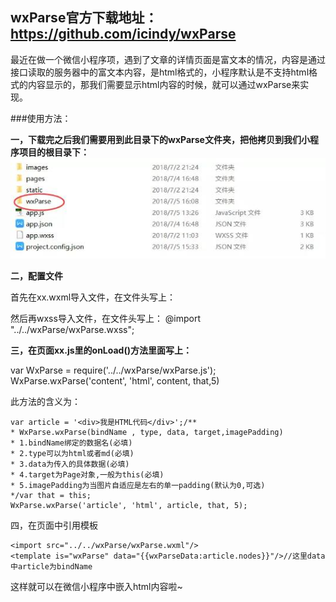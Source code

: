 ## wxParse官方下载地址：https://github.com/icindy/wxParse

最近在做一个微信小程序项，遇到了文章的详情页面是富文本的情况，内容是通过接口读取的服务器中的富文本内容，是html格式的，小程序默认是不支持html格式的内容显示的，那我们需要显示html内容的时候，就可以通过wxParse来实现。

###使用方法：

**一，下载完之后我们需要用到此目录下的wxParse文件夹，把他拷贝到我们小程序项目的根目录下：**
![wxParse](1.jpg)

**二，配置文件**

首先在xx.wxml导入文件，在文件头写上：
<import src="../../wxParse/wxParse.wxml"/>

然后再wxss导入文件，在文件头写上：
@import "../../wxParse/wxParse.wxss";

**三，在页面xx.js里的onLoad()方法里面写上：**

var WxParse = require('../../wxParse/wxParse.js');
WxParse.wxParse('content', 'html', content, that,5)
 
此方法的含义为：

```
var article = '<div>我是HTML代码</div>';/**
* WxParse.wxParse(bindName , type, data, target,imagePadding)
* 1.bindName绑定的数据名(必填)
* 2.type可以为html或者md(必填)
* 3.data为传入的具体数据(必填)
* 4.target为Page对象,一般为this(必填)
* 5.imagePadding为当图片自适应是左右的单一padding(默认为0,可选)
*/var that = this;
WxParse.wxParse('article', 'html', article, that, 5);

```

四，在页面中引用模板
```
<import src="../../wxParse/wxParse.wxml"/>
<template is="wxParse" data="{{wxParseData:article.nodes}}"/>//这里data中article为bindName
```
这样就可以在微信小程序中嵌入html内容啦~



